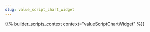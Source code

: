 ```yaml
---
slug: value_script_chart_widget
---
```

{{% builder_scripts_context context="valueScriptChartWidget" %}}
